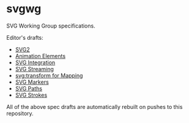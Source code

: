 svgwg
=====

SVG Working Group specifications.

Editor's drafts:
* [SVG2](https://svgwg.org/svg2-draft/)
* [Animation Elements](https://svgwg.org/specs/animation-elements/)
* [SVG Integration](https://svgwg.org/specs/integration/)
* [SVG Streaming](https://svgwg.org/specs/streaming/)
* [svg:transform for Mapping](https://svgwg.org/specs/transform/)
* [SVG Markers](https://svgwg.org/specs/markers/)
* [SVG Paths](https://svgwg.org/specs/paths/)
* [SVG Strokes](https://svgwg.org/specs/strokes/)

All of the above spec drafts are automatically rebuilt on pushes to this repository.
